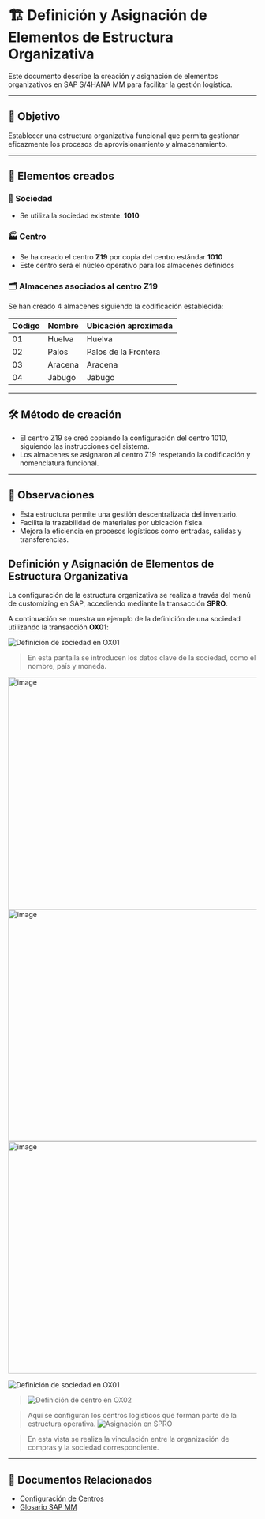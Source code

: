 # 🏗️ Definición y Asignación de Elementos de Estructura Organizativa

Este documento describe la creación y asignación de elementos organizativos en SAP S/4HANA MM para facilitar la gestión logística.

---

## 🎯 Objetivo

Establecer una estructura organizativa funcional que permita gestionar eficazmente los procesos de aprovisionamiento y almacenamiento.

---

## 🧩 Elementos creados

### 🏢 Sociedad
- Se utiliza la sociedad existente: **1010**

### 🏭 Centro
- Se ha creado el centro **Z19** por copia del centro estándar **1010**
- Este centro será el núcleo operativo para los almacenes definidos

### 🗂️ Almacenes asociados al centro Z19
Se han creado 4 almacenes siguiendo la codificación establecida:

| Código | Nombre     | Ubicación aproximada |
|--------|------------|----------------------|
| 01     | Huelva     | Huelva               |
| 02     | Palos      | Palos de la Frontera |
| 03     | Aracena    | Aracena              |
| 04     | Jabugo     | Jabugo               |

---

## 🛠️ Método de creación

- El centro Z19 se creó copiando la configuración del centro 1010, siguiendo las instrucciones del sistema.
- Los almacenes se asignaron al centro Z19 respetando la codificación y nomenclatura funcional.

---

## 📌 Observaciones

- Esta estructura permite una gestión descentralizada del inventario.
- Facilita la trazabilidad de materiales por ubicación física.
- Mejora la eficiencia en procesos logísticos como entradas, salidas y transferencias.

 ## Definición y Asignación de Elementos de Estructura Organizativa

La configuración de la estructura organizativa se realiza a través del menú de customizing en SAP, accediendo mediante la transacción **SPRO**.

A continuación se muestra un ejemplo de la definición de una sociedad utilizando la transacción **OX01**:

![Definición de sociedad en OX01](imagenes/ox01-definicion-sociedad.png)

> En esta pantalla se introducen los datos clave de la sociedad, como el nombre, país y moneda.

<img width="886" height="471" alt="image" src="https://github.com/user-attachments/assets/6d6a4584-24ca-4306-9c8b-414d9ddaae43" />
<img width="886" height="471" alt="image" src="https://github.com/user-attachments/assets/543cf583-3d7a-4130-bc50-de38721fc116" />
<img width="886" height="471" alt="image" src="https://github.com/user-attachments/assets/2c1dcd8b-63fc-4c23-af87-a3ceec123bab" />

![Definición de sociedad en OX01](imagenes/ox01-definicion-sociedad.png)

> ![Definición de centro en OX02](imagenes/ox02-definicion-centro.png)

> Aquí se configuran los centros logísticos que forman parte de la estructura operativa.
![Asignación en SPRO](imagenes/spro-asignacion-compras.png)

> En esta vista se realiza la vinculación entre la organización de compras y la sociedad correspondiente.

---

## 🔗 Documentos Relacionados

- [Configuración de Centros](configuracion-centros.md)
- [Glosario SAP MM](../glosario.md)
